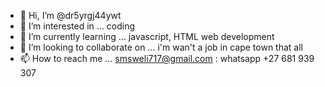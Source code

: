 - 👋 Hi, I’m @dr5yrgj44ywt
- 👀 I’m interested in ... coding
- 🌱 I’m currently learning ... javascript, HTML web development 
- 💞️ I’m looking to collaborate on ... i'm wan't a job in cape town that all
- 📫 How to reach me ... smsweli717@gmail.com : whatsapp +27 681 939 307

<!---
dr5yrgj44ywt/dr5yrgj44ywt is a ✨ special ✨ repository because its `README.md` (this file) appears on your GitHub profile.
You can click the Preview link to take a look at your changes.
--->
